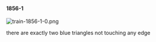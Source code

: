#### 1856-1
![train-1856-1-0.png](https://github.com/lil-lab/nlvr/raw/master/nlvr/train/images/31/train-1856-1-0.png "train-1856-1-0.png")

there are exactly two blue triangles not touching any edge